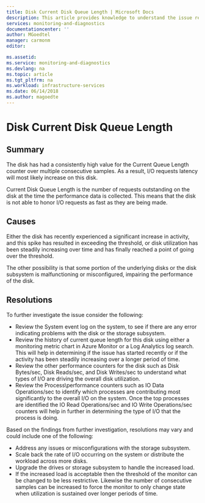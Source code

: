 ```yaml
---
title: Disk Current Disk Queue Length | Microsoft Docs
description: This article provides knowledge to understand the issue reported, what are the possible causes, and how to resolve the health issue identified by Azure Monitor VM Health.
services: monitoring-and-diagnostics
documentationcenter: ''
author: MGoedtel
manager: carmonm
editor: 

ms.assetid: 
ms.service: monitoring-and-diagnostics
ms.devlang: na
ms.topic: article
ms.tgt_pltfrm: na
ms.workload: infrastructure-services
ms.date: 06/14/2018
ms.author: magoedte
---
```


# Disk Current Disk Queue Length

## Summary

The disk has had a consistently high value for the Current Queue Length counter over multiple consecutive samples.  As a result, I/O requests latency will most likely increase on this disk.

Current Disk Queue Length is the number of requests outstanding on the disk at the time the performance data is collected.  This means that the disk is not able to honor I/O requests as fast as they are being made.

## Causes

Either the disk has recently experienced a significant increase in activity, and this spike has resulted in exceeding the threshold, or disk utilization has been steadily increasing over time and has finally reached a point of going over the threshold.

The other possibility is that some portion of the underlying disks or the disk subsystem is malfunctioning or misconfigured, impairing the performance of the disk.

## Resolutions

To further investigate the issue consider the following:

- Review the System event log on the system, to see if there are any error indicating problems with the disk or the storage subsystem.
- Review the history of current queue length for this disk using either a monitoring metric chart in Azure Monitor or a Log Analytics log search.  This will help in determining if the issue has started recently or if the activity has been steadily increasing over a longer period of time.
- Review the other performance counters for the disk such as Disk Bytes/sec, Disk Reads/sec, and Disk Writes/sec to understand what types of I/O are driving the overall disk utilization.
- Review the Process\performance counters such as IO Data Operations/sec to identify which processes are contributing most significantly to the overall I/O on the system.  Once the top processes are identified the IO Read Operations/sec and IO Write Operations/sec counters will help in further in determining the type of I/O that the process is doing.

Based on the findings from further investigation, resolutions may vary and could include one of the following:

- Address any issues or misconfigurations with the storage subsystem.
- Scale back the rate of I/O occurring on the system or distribute the workload across more disks.
- Upgrade the drives or storage subsystem to handle the increased load.
- If the increased load is acceptable then the threshold of the monitor can be changed to be less restrictive.  Likewise the number of consecutive samples can be increased to force the monitor to only change state when utilization is sustained over longer periods of time.